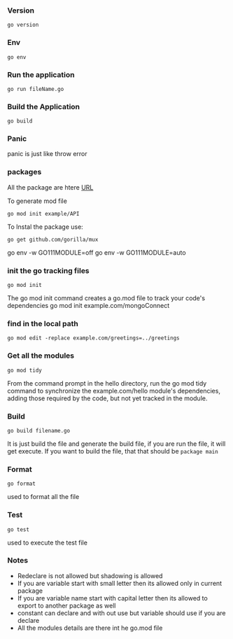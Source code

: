 ### Version
    go version
### Env
    go env
### Run the application
    go run fileName.go
### Build the Application
    go build
### Panic
panic is just like throw error

### packages

All the package are htere [URL](https://pkg.go.dev/search?q=mux)  

To generate mod file
```
go mod init example/API
```

To Instal the package use:
```
go get github.com/gorilla/mux
```
go env -w GO111MODULE=off
go env -w GO111MODULE=auto

### init the go tracking files
```
go mod init
```
The go mod init command creates a go.mod file to track your code's dependencies
go mod init example.com/mongoConnect

### find in the local path
```
go mod edit -replace example.com/greetings=../greetings
```
### Get all the modules 
```
go mod tidy
```
From the command prompt in the hello directory, run the go mod tidy command to synchronize the example.com/hello module's dependencies, adding those required by the code, but not yet tracked in the module.

### Build
```
go build filename.go
```
It is just build the file and generate the build file, if you are run the file, it will get execute. If you want to build the file, that that should be `package main`

### Format
```
go format
```
used to format all the file
### Test
```
go test
```
used to execute the test file
### Notes
 * Redeclare is not allowed but shadowing is allowed
 * If you are variable start with small letter then its allowed only in current package
 * If you are variable name start with capital letter then its allowed to export to another package as well
 * constant can declare and with out use but variable should use if you are declare
 * All the modules details are there int he go.mod file
